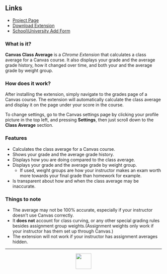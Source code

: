 ## Links
- [Project Page](https://daniel.stoiber.network/project/canvas-class-average)
- [Download Extension](https://chrome.google.com/webstore/detail/canvas-class-average/kpoimdffnaajacmnejfnahjdjbdlfjgf)
- [School\University Add Form](https://forms.gle/noC8sKiVoMDat9jP6)

### What is it?
__Canvas Class Average__ is a *Chrome Extension* that calculates a class average for a Canvas course. It also displays your grade and the average grade history, how it changed over time, and both your and the average grade by weight group.

### How does it work?
After installing the extension, simply navigate to the grades page of a Canvas course. The extension will automatically calculate the class average and display it on the page under your score in the course.

To change settings, go to the Canvas settings page by clicking your profile picture in the top left, and pressing __Settings__, then just scroll down to the __Class Average__ section.

### Features
- Calculates the class average for a Canvas course.
- Shows your grade and the average grade history.
- Displays how you are doing compared to the class average.
- Displays your grade and the average grade by weight group.
  - If used, weight groups are how your instructor makes an exam worth more towards your final grade than homework for example.
- Is transparent about how and when the class average may be inaccurate.

### Things to note
- The average may not be 100% accurate, especially if your instructor doesn't use Canvas correctly. 
- It **does not** account for class curving, or any other special grading rules besides assignment group weights.(Assignment weights only work if your instructor has them set up through Canvas.)
- The extension will not work if your instructor has assignment averages hidden.

---
[<img src="https://da-stoi.github.io/portfolio-assets/assets/chromeWebStore/availableDark.png" style="display: block; margin-left: auto; margin-right: auto;" height="50"/>](https://chrome.google.com/webstore/detail/canvas-class-average/kpoimdffnaajacmnejfnahjdjbdlfjgf)